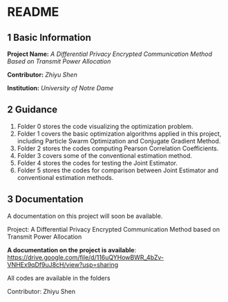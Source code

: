 # README

## 1	Basic Information

**Project Name:** *A Differential Privacy Encrypted Communication Method Based on Transmit Power Allocation*

**Contributor:** *Zhiyu Shen*

**Institution:** *University of Notre Dame*

## 2	Guidance

1) Folder 0 stores the code visualizing the optimization problem.
2) Folder 1 covers the basic optimization algorithms applied in this project, including Particle Swarm Optimization and Conjugate Gradient Method.
3) Folder 2 stores the codes computing Pearson Correlation Coefficients.
4) Folder 3 covers some of the conventional estimation method.
5) Folder 4 stores the codes for testing the Joint Estimator.
6) Folder 5 stores the codes for comparison between Joint Estimator and conventional estimation methods.

## 3	Documentation

A documentation on this project will soon be available.



Project: A Differential Privacy Encrypted Communication Method based on Transmit Power Allocation

**A documentation on the project is available**: https://drive.google.com/file/d/116uQYHowBWR_4bZv-VNHEx9qDf9uJ8cH/view?usp=sharing

All codes are available in the folders

Contributor: Zhiyu Shen
